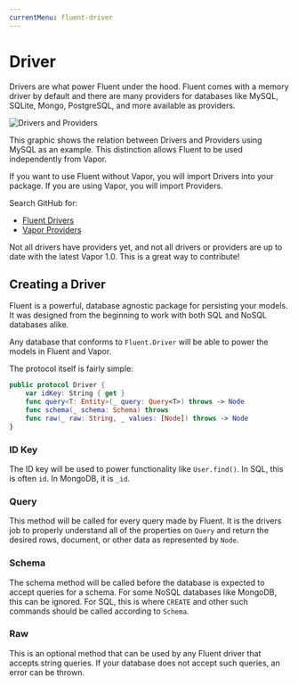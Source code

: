 ```yaml
---
currentMenu: fluent-driver
---
```


# Driver

Drivers are what power Fluent under the hood. Fluent comes with a memory driver by default and there are many providers for databases like MySQL, SQLite, Mongo, PostgreSQL, and more available as providers.

![Drivers and Providers](https://cloud.githubusercontent.com/assets/1342803/17418823/73f1d1d2-5a68-11e6-9bed-90f42ce7781d.png)

This graphic shows the relation between Drivers and Providers using MySQL as an example. This distinction allows Fluent to be used independently from Vapor.

If you want to use Fluent without Vapor, you will import Drivers into your package. If you are using Vapor, you will import Providers.

Search GitHub for:
- [Fluent Drivers](https://github.com/vapor?utf8=✓&query=-driver)
- [Vapor Providers](https://github.com/vapor?utf8=✓&query=-provider)

Not all drivers have providers yet, and not all drivers or providers are up to date with the latest Vapor 1.0. This is a great way to contribute!

## Creating a Driver

Fluent is a powerful, database agnostic package for persisting your models. It was designed from the beginning to work with both SQL and NoSQL databases alike.

Any database that conforms to `Fluent.Driver` will be able to power the models in Fluent and Vapor.

The protocol itself is fairly simple:

```swift
public protocol Driver {
    var idKey: String { get }
    func query<T: Entity>(_ query: Query<T>) throws -> Node
    func schema(_ schema: Schema) throws
    func raw(_ raw: String, _ values: [Node]) throws -> Node
}
```

### ID Key

The ID key will be used to power functionality like `User.find()`. In SQL, this is often `id`. In MongoDB, it is `_id`.

### Query

This method will be called for every query made by Fluent. It is the drivers job to properly understand all of the properties on `Query` and return the desired rows, document, or other data as represented by `Node`.

### Schema

The schema method will be called before the database is expected to accept queries for a schema. For some NoSQL databases like MongoDB, this can be ignored. For SQL, this is where `CREATE` and other such commands should be called according to `Schema`.

### Raw

This is an optional method that can be used by any Fluent driver that accepts string queries. If your database does not accept such queries, an error can be thrown.
